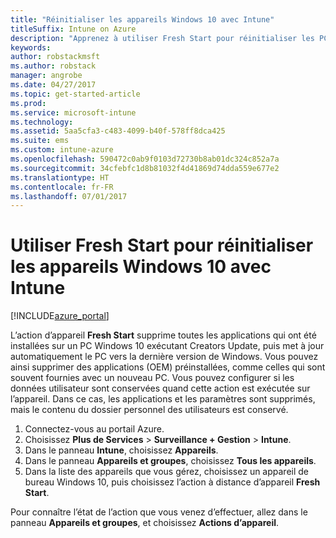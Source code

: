 ```yaml
---
title: "Réinitialiser les appareils Windows 10 avec Intune"
titleSuffix: Intune on Azure
description: "Apprenez à utiliser Fresh Start pour réinitialiser les PC Windows 10 exécutant Intune."
keywords: 
author: robstackmsft
ms.author: robstack
manager: angrobe
ms.date: 04/27/2017
ms.topic: get-started-article
ms.prod: 
ms.service: microsoft-intune
ms.technology: 
ms.assetid: 5aa5cfa3-c483-4099-b40f-578ff8dca425
ms.suite: ems
ms.custom: intune-azure
ms.openlocfilehash: 590472c0ab9f0103d72730b8ab01dc324c852a7a
ms.sourcegitcommit: 34cfebfc1d8b81032f4d41869d74dda559e677e2
ms.translationtype: HT
ms.contentlocale: fr-FR
ms.lasthandoff: 07/01/2017
---
```

# <a name="use-fresh-start-to-reset-windows-10-devices-with-intune"></a>Utiliser Fresh Start pour réinitialiser les appareils Windows 10 avec Intune


[!INCLUDE[azure_portal](./includes/azure_portal.md)]

L’action d’appareil **Fresh Start** supprime toutes les applications qui ont été installées sur un PC Windows 10 exécutant Creators Update, puis met à jour automatiquement le PC vers la dernière version de Windows.
Vous pouvez ainsi supprimer des applications (OEM) préinstallées, comme celles qui sont souvent fournies avec un nouveau PC. Vous pouvez configurer si les données utilisateur sont conservées quand cette action est exécutée sur l’appareil. Dans ce cas, les applications et les paramètres sont supprimés, mais le contenu du dossier personnel des utilisateurs est conservé.

1. Connectez-vous au portail Azure.
2. Choisissez **Plus de Services** > **Surveillance + Gestion** > **Intune**.
3. Dans le panneau **Intune**, choisissez **Appareils**.
4. Dans le panneau **Appareils et groupes**, choisissez **Tous les appareils**.
5. Dans la liste des appareils que vous gérez, choisissez un appareil de bureau Windows 10, puis choisissez l’action à distance d’appareil **Fresh Start**.

Pour connaître l’état de l’action que vous venez d’effectuer, allez dans le panneau **Appareils et groupes**, et choisissez **Actions d’appareil**.

